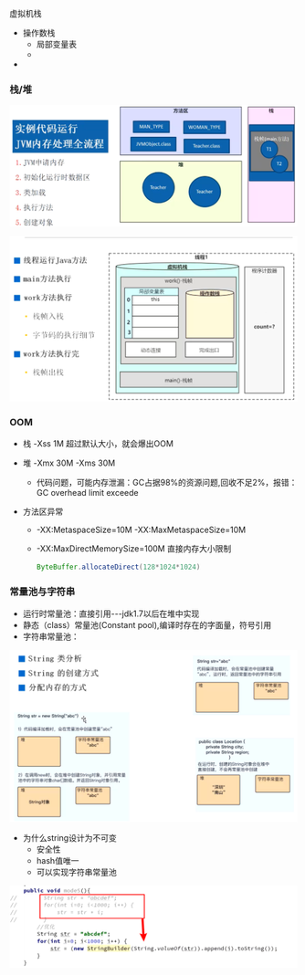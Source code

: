 虚拟机栈

- 操作数栈
  - 局部变量表
  - 
- 

### 栈/堆

![image-20230905204232262](assets/image-20230905204232262.png)

![image-20230905204247946](assets/image-20230905204247946.png)

### OOM

- 栈 -Xss 1M 超过默认大小，就会爆出OOM

- 堆 -Xmx 30M -Xms 30M
  
  - 代码问题，可能内存泄漏：GC占据98%的资源问题,回收不足2%，报错：GC overhead limit exceede

- 方法区异常
  
  - -XX:MetaspaceSize=10M -XX:MaxMetaspaceSize=10M
  
  - -XX:MaxDirectMemorySize=100M 直接内存大小限制
    
    ```java
    ByteBuffer.allocateDirect(128*1024*1024)
    ```

### 常量池与字符串

- 运行时常量池：直接引用---jdk1.7以后在堆中实现
- 静态（class）常量池(Constant pool),编译时存在的字面量，符号引用
- 字符串常量池：

![image-20230905220535206](assets/image-20230905220535206.png)

- 为什么string设计为不可变
  - 安全性
  - hash值唯一
  - 可以实现字符串常量池

![image-20230905222041856](assets/image-20230905222041856.png)